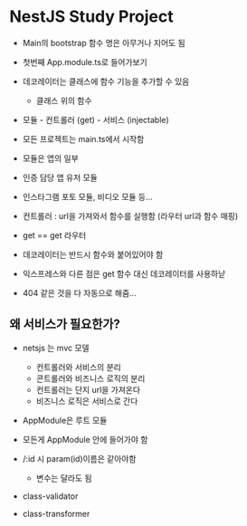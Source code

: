 # NestJS Study Project

- Main의 bootstrap 함수 명은 아무거나 지어도 됨
- 첫번째 App.module.ts로 들어가보기
- 데코레이터는 클래스에 함수 기능을 추가할 수 있음
  - 클래스 위의 함수

- 모듈 - 컨트롤러 (get) - 서비스 (injectable)

- 모든 프로젝트는 main.ts에서 시작함
- 모듈은 앱의 일부
- 인증 담당 앱 유저 모듈
- 인스타그램 포토 모듈, 비디오 모듈 등...

- 컨트롤러 : url을 가져와서 함수를 실행함 (라우터 url과 함수 매핑)
- get == get 라우터

- 데코레이터는 반드시 함수와 붙어있어야 함
- 익스프레스와 다른 점은 get 함수 대신 데코레이터를 사용하낟
- 404 같은 것을 다 자동으로 해줌...  


## 왜 서비스가 필요한가?
- netsjs 는 mvc 모델
  - 컨트롤러와 서비스의 분리
  - 콘트롤러와 비즈니스 로직의 분리
  - 컨트롤러는 단지 url을 가져온다
  - 비즈니스 로직은 서비스로 간다

- AppModule은 루트 모듈 
- 모든게 AppModule 안에 들어가야 함

- /:id 시 param(id)이름은 같아야함
  - 변수는 달라도 됨

- class-validator
- class-transformer

